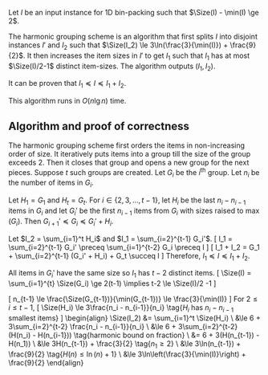 Let $I$ be an input instance for 1D bin-packing
$\newcommand{\Size}{\operatorname{size}}$
such that $\Size(I) - \min(I) \ge 2$.

The harmonic grouping scheme is an algorithm
that first splits $I$ into disjoint instances $I'$ and $I_2$
such that $\Size(I_2) \le 3\ln(\frac{3}{\min(I)}) + \frac{9}{2}$.
It then increases the item sizes in $I'$ to get $I_1$
such that $I_1$ has at most $\Size(I)/2-1$ distinct item-sizes.
The algorithm outputs $(I_1, I_2)$.

It can be proven that $I_1 \preceq I \preceq I_1 + I_2$.

This algorithm runs in $O(n\lg n)$ time.

## Algorithm and proof of correctness

The harmonic grouping scheme first orders the items in non-increasing order of size.
It iteratively puts items into a group till the size of the group exceeds 2.
Then it closes that group and opens a new group for the next pieces.
Suppose $t$ such groups are created.
Let $G_i$ be the $i^{\textrm{th}}$ group.
Let $n_i$ be the number of items in $G_i$.

Let $H_1 = G_1$ and $H_t = G_t$.
For $i \in \{2, 3, \ldots, t-1\}$, let $H_i$ be the last $n_i - n_{i-1}$ items in $G_i$
and let $G_i'$ be the first $n_{i-1}$ items from $G_i$ with sizes raised to $\max(G_i)$.
Then $G_{i+1}' \preceq G_i \preceq G_i' + H_i$.

Let $I_2 = \sum_{i=1}^t H_i$ and $I_1 = \sum_{i=2}^{t-1} G_i'$.
\[ I_1 = \sum_{i=2}^{t-1} G_i' \preceq \sum_{i=1}^{t-2} G_i \preceq I \]
\[ I_1 + I_2 = G_1 + \sum_{i=2}^{t-1} (G_i' + H_i) + G_t \succeq I \]
Therefore, $I_1 \preceq I \preceq I_1 + I_2$.

All items in $G_i'$ have the same size so $I_1$ has $t-2$ distinct items.
\[ \Size(I) = \sum_{i=1}^{t} \Size(G_i) \ge 2(t-1)
\implies t-2 \le \Size(I)/2 -1 \]

\[ n_{t-1} \le \frac{\Size(G_{t-1})}{\min(G_{t-1})} \le \frac{3}{\min(I)} \]
For $2 \le i \le t-1$,
\[ \Size(H_i) \le 3\frac{n_i - n_{i-1}}{n_i} \tag{$H_i$ has $n_i - n_{i-1}$ smallest items} \]
\begin{align}
\Size(I_2) &= \sum_{i=1}^t \Size(H_i)
\\ &\le 6 + 3\sum_{i=2}^{t-2} \frac{n_i - n_{i-1}}{n_i}
\\ &\le 6 + 3\sum_{i=2}^{t-2} (H(n_i) - H(n_{i-1}))  \tag{harmonic bound on fraction}
\\ &= 6 + 3(H(n_{t-1}) - H(n_1))
\\ &\le 3H(n_{t-1}) + \frac{3}{2}  \tag{$n_1 \ge 2$}
\\ &\le 3\ln(n_{t-1}) + \frac{9}{2}  \tag{$H(n) \le \ln(n) + 1$}
\\ &\le 3\ln\left(\frac{3}{\min(I)}\right) + \frac{9}{2}
\end{align}
